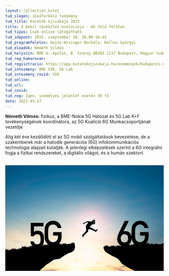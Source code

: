 ```yaml
---
layout: collection_kutej
tud_slogen: Jövőformáló tudomány
tud_title: Kutatók éjszakája 2022
title: A mobil távközlés evolúciója - 6G felé félúton
tud_tipus: Csak online látogatható
tud_idopont: 2022. szeptember 30. 16.00-16:45
tud_programfelelos: Hajós-Wisinger Borbála, Dallos Györgyi
tud_eloadok: Németh Vilmos
tud_helyszin: BME Q. épület, B. Szárny QB203 1117 Budapest, Magyar tudósok krt. 2.
tud_reg_hamarosan:
tud_regisztracio: https://app.kutatokejszakaja.hu/esemenyek/budapesti-muszaki-es-gazdasagtudomanyi-egyetem/a-mobil-tavkozles-evolucioja-6g-fele-feluton
tud_intezmeny: BME VIK, 5G Lab
tud_intezmeny_rovid: VIK
tud_online:
tud_url:
tud_covid:
tud_reg: Igen, személyes jelenlét esetén 30 fő
date: 2022-03-27
---
```


<b>Németh Vilmos:</b> fizikus, a BME-Nokia 5G Hálózat és 5G Lab K+F tevékenységének koordinátora, az 5G Koalíció 6G Munkacsoportjának vezetője 


Alig két éve kezdődött el az 5G mobil szolgáltatások bevezetése, de a szakemberek már a hatodik generációs (6G) infokommunikációs technológia alapjait kutatják. A jelenlegi elképzelések szerint a 6G integrálni fogja a fizikai rendszereket, a digitális világot, és a humán szektort.

<br>
<img src="images/5G-6G_mobil_tavkozles.jpg" max-width="500" class="center"> 